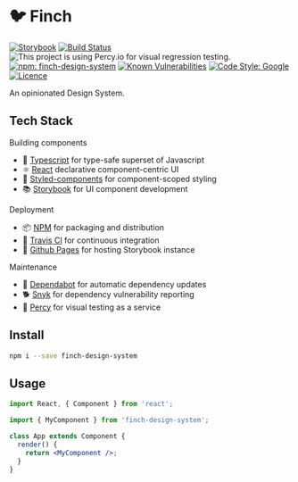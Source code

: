 # 🐦 Finch

[![Storybook](https://cdn.jsdelivr.net/gh/storybooks/brand@master/badge/badge-storybook.svg)](https://domjacks.github.io/finch)
[![Build Status](https://travis-ci.org/domjacks/finch.svg?branch=master)](https://travis-ci.org/domjacks/finch)
![This project is using Percy.io for visual regression testing.](https://percy.io/static/images/percy-badge.svg)
[![npm: finch-design-system](https://img.shields.io/npm/v/finch-design-system)](https://www.npmjs.com/package/finch-design-system)
[![Known Vulnerabilities](https://snyk.io//test/github/domjacks/finch/badge.svg?targetFile=package.json)](https://snyk.io//test/github/domjacks/finch?targetFile=package.json)
[![Code Style: Google](https://img.shields.io/badge/code%20style-google-blueviolet.svg)](https://github.com/google/gts)
[![Licence](https://img.shields.io/github/license/domjacks/finch)](https://opensource.org/licenses/MIT)

An opinionated Design System.

## Tech Stack

Building components

- 🔵 [Typescript](https://www.typescriptlang.org/) for type-safe superset of Javascript
- ⚛️ [React](https://reactjs.org/) declarative component-centric UI
- 💅 [Styled-components](https://www.styled-components.com/) for component-scoped styling
- 📚 [Storybook](https://storybook.js.org) for UI component development

Deployment

- 📦 [NPM](https://www.npmjs.com/) for packaging and distribution
- 🚥 [Travis CI](https://travis-ci.org) for continuous integration
- 🚀 [Github Pages](https://pages.github.com/) for hosting Storybook instance

Maintenance

- 🤖 [Dependabot](https://dependabot.com/) for automatic dependency updates
- 🐕 [Snyk](https://snyk.io/) for dependency vulnerability reporting
- 🦔 [Percy](https://percy.io/) for visual testing as a service

## Install

```bash
npm i --save finch-design-system
```

## Usage

```jsx
import React, { Component } from 'react';

import { MyComponent } from 'finch-design-system';

class App extends Component {
  render() {
    return <MyComponent />;
  }
}
```
